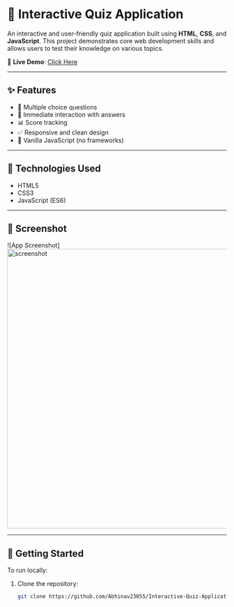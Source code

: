 # 🎯 Interactive Quiz Application

An interactive and user-friendly quiz application built using **HTML**, **CSS**, and **JavaScript**. This project demonstrates core web development skills and allows users to test their knowledge on various topics.

🔗 **Live Demo**: [Click Here](https://abhinav23055.github.io/Interactive-Quiz-Application/)

---

## ✨ Features

- 🔁 Multiple choice questions
- 🧠 Immediate interaction with answers
- 📊 Score tracking
- ✅ Responsive and clean design
- 🚀 Vanilla JavaScript (no frameworks)

---

## 🧩 Technologies Used

- HTML5
- CSS3
- JavaScript (ES6)

---

## 📸 Screenshot

![App Screenshot]<img width="642" alt="screenshot" src="https://github.com/user-attachments/assets/931a65a1-b929-4126-b980-cff52b5198f8" />


---

## 🚀 Getting Started

To run locally:

1. Clone the repository:
   ```bash
   git clone https://github.com/Abhinav23055/Interactive-Quiz-Application.git

